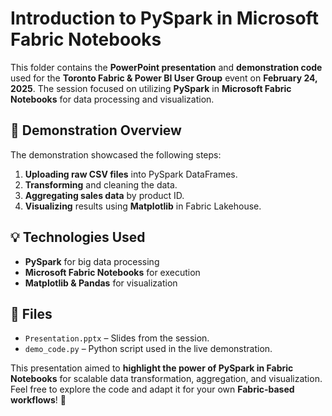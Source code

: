 
# Introduction to PySpark in Microsoft Fabric Notebooks

This folder contains the **PowerPoint presentation** and **demonstration code** used for the **Toronto Fabric & Power BI User Group** event on **February 24, 2025**. The session focused on utilizing **PySpark** in **Microsoft Fabric Notebooks** for data processing and visualization.

## 🔹 Demonstration Overview
The demonstration showcased the following steps:
1. **Uploading raw CSV files** into PySpark DataFrames.
2. **Transforming** and cleaning the data.
3. **Aggregating sales data** by product ID.
4. **Visualizing** results using **Matplotlib** in Fabric Lakehouse.

## 💡 Technologies Used
- **PySpark** for big data processing
- **Microsoft Fabric Notebooks** for execution
- **Matplotlib & Pandas** for visualization

## 📂 Files
- `Presentation.pptx` – Slides from the session.
- `demo_code.py` – Python script used in the live demonstration.

This presentation aimed to **highlight the power of PySpark in Fabric Notebooks** for scalable data transformation, aggregation, and visualization.
Feel free to explore the code and adapt it for your own **Fabric-based workflows**! 🚀
